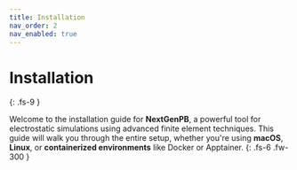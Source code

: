 ```yaml
---
title: Installation
nav_order: 2
nav_enabled: true
---
```


# Installation
{: .fs-9 }

Welcome to the installation guide for **NextGenPB**, a powerful tool for electrostatic simulations using advanced finite element techniques. 
This guide will walk you through the entire setup, whether you're using **macOS**, **Linux**, or **containerized environments** like Docker or Apptainer.
{: .fs-6 .fw-300 }

